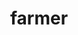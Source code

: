---
layout: people&body
title: farmer
emoji: farmer
permalink: 🧑‍🌾.html
image: assets/img/3moji/farmer.png
---